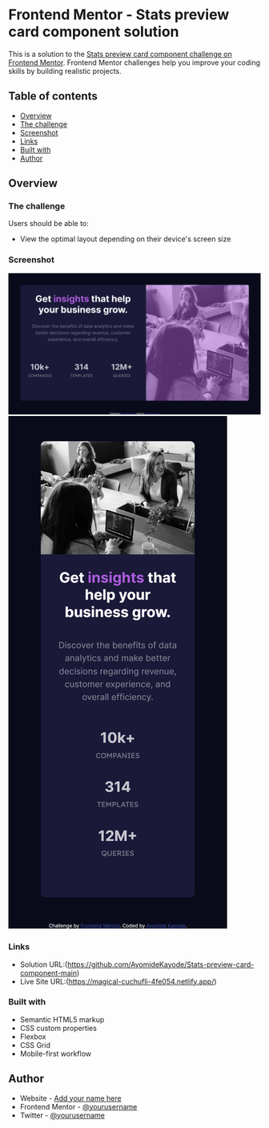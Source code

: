 # Frontend Mentor - Stats preview card component solution

This is a solution to the [Stats preview card component challenge on Frontend Mentor](https://www.frontendmentor.io/challenges/stats-preview-card-component-8JqbgoU62). Frontend Mentor challenges help you improve your coding skills by building realistic projects. 

## Table of contents

  - [Overview](#overview)
  - [The challenge](#the-challenge)
  - [Screenshot](#screenshot)
  - [Links](#links)
  - [Built with](#built-with)
  - [Author](#author)


## Overview

### The challenge

Users should be able to:

- View the optimal layout depending on their device's screen size

### Screenshot

![](./images/desktop%20view%20screenshot.png)
![](./images/mobile%20view%20screenshot.png)

### Links

- Solution URL:(https://github.com/AyomideKayode/Stats-preview-card-component-main)
- Live Site URL:(https://magical-cuchufli-4fe054.netlify.app/)

### Built with

- Semantic HTML5 markup
- CSS custom properties
- Flexbox
- CSS Grid
- Mobile-first workflow

## Author

- Website - [Add your name here](https://github.com/AyomideKayode)
- Frontend Mentor - [@yourusername](https://www.frontendmentor.io/profile/AyomideKayode)
- Twitter - [@yourusername](https://twitter.com/kazzy_wiz)



